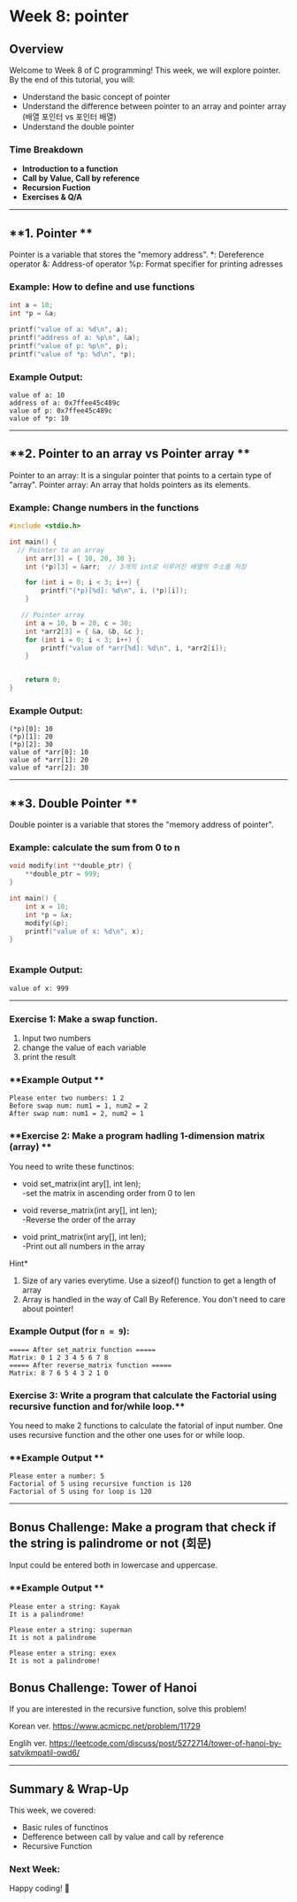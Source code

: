 # Week 8: pointer

## **Overview**
Welcome to Week 8 of C programming! This week, we will explore pointer. By the end of this tutorial, you will:
- Understand the basic concept of pointer
- Understand the difference between pointer to an array and pointer array (배열 포인터 vs 포인터 배열)
- Understand the double pointer

### **Time Breakdown**
- **Introduction to a function**
- **Call by Value, Call by reference**
- **Recursion Fuction**
- **Exercises & Q/A**

---

## **1. Pointer **
Pointer is a variable that stores the "memory address".
*: Dereference operator
&: Address-of operator 
%p: Format specifier for printing adresses
### **Example:** How to define and use functions
```c
int a = 10;
int *p = &a;

printf("value of a: %d\n", a);
printf("address of a: %p\n", &a);
printf("value of p: %p\n", p);
printf("value of *p: %d\n", *p);

```
### **Example Output:**
```
value of a: 10
address of a: 0x7ffee45c489c
value of p: 0x7ffee45c489c
value of *p: 10
```

---

## **2. Pointer to an array vs Pointer array **
Pointer to an array: It is a singular pointer that points to a certain type of "array".
Pointer array: An array that holds pointers as its elements.

### **Example:** Change numbers in the functions
```c
#include <stdio.h>

int main() {
  // Pointer to an array
    int arr[3] = { 10, 20, 30 };
    int (*p)[3] = &arr;  // 3개의 int로 이루어진 배열의 주소를 저장

    for (int i = 0; i < 3; i++) {
        printf("(*p)[%d]: %d\n", i, (*p)[i]);
    }

   // Pointer array
    int a = 10, b = 20, c = 30;
    int *arr2[3] = { &a, &b, &c }; 
    for (int i = 0; i < 3; i++) {
        printf("value of *arr[%d]: %d\n", i, *arr2[i]);
    }


    return 0;
}


```
### **Example Output:**
```
(*p)[0]: 10
(*p)[1]: 20
(*p)[2]: 30
value of *arr[0]: 10
value of *arr[1]: 20
value of *arr[2]: 30
```

---

## **3. Double Pointer **
Double pointer is a variable that stores the "memory address of pointer".

### **Example:** calculate the sum from 0 to n
```c
void modify(int **double_ptr) {
    **double_ptr = 999;
}

int main() {
    int x = 10;
    int *p = &x;
    modify(&p);
    printf("value of x: %d\n", x);
}



```
### **Example Output:**
```
value of x: 999
```


---

### **Exercise 1:** Make a swap function.
1. Input two numbers
2. change the value of each variable
3. print the result 
### **Example Output **
```
Please enter two numbers: 1 2
Before swap num: num1 = 1, num2 = 2
After swap num: num1 = 2, num2 = 1
```

### **Exercise 2: Make a program hadling 1-dimension matrix (array) ** 

You need to write these functinos:

- void set_matrix(int ary[], int len);  
-set the matrix in ascending order from 0 to len

- void reverse_matrix(int ary[], int len);  
-Reverse the order of the array  

- void print_matrix(int ary[], int len);  
-Print out all numbers in the array  

Hint* 
1. Size of ary varies everytime. Use a sizeof() function to get a length of array
2. Array is handled in the way of Call By Reference. You don't need to care about pointer!

### **Example Output (for `n = 9`):**
```
===== After set_matrix function =====
Matrix: 0 1 2 3 4 5 6 7 8 
===== After reverse_matrix function =====
Matrix: 8 7 6 5 4 3 2 1 0 
```

### **Exercise 3:** Write a program that calculate the Factorial using recursive function and for/while loop.**
You need to make 2 functions to calculate the fatorial of input number. One uses recursive function and the other one uses for or while loop.

### **Example Output **

```
Please enter a number: 5
Factorial of 5 using recursive function is 120
Factorial of 5 using for loop is 120
```

---

## **Bonus Challenge: Make a program that check if the string is palindrome or not (회문)**

Input could be entered both in lowercase and uppercase.

### **Example Output **
```
Please enter a string: Kayak
It is a palindrome!

Please enter a string: superman
It is not a palindrome

Please enter a string: exex
It is not a palindrome!

```

## **Bonus Challenge: Tower of Hanoi**
If you are interested in the recursive function, solve this problem!

Korean ver.
https://www.acmicpc.net/problem/11729

Englih ver.
https://leetcode.com/discuss/post/5272714/tower-of-hanoi-by-satvikmpatil-owd6/

---

## **Summary & Wrap-Up**
This week, we covered:
- Basic rules of functinos
- Defference between call by value and call by reference
- Recursive Function

### **Next Week:** 

Happy coding! 🚀
